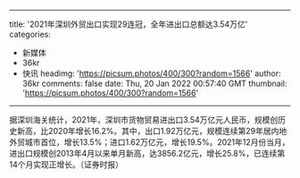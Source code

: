 
---
title: '2021年深圳外贸出口实现29连冠，全年进出口总额达3.54万亿'
categories: 
 - 新媒体
 - 36kr
 - 快讯
headimg: 'https://picsum.photos/400/300?random=1566'
author: 36kr
comments: false
date: Thu, 20 Jan 2022 00:57:40 GMT
thumbnail: 'https://picsum.photos/400/300?random=1566'
---

<div>   
据深圳海关统计，2021年，深圳市货物贸易进出口3.54万亿元人民币，规模创历史新高，比2020年增长16.2%。其中，出口1.92万亿元，规模连续第29年居内地外贸城市首位，增长13.5%；进口1.62万亿元，增长19.5%。2021年12月份当月，进出口规模创2013年4月以来单月新高，达3856.2亿元，增长25.8%，已连续第14个月实现正增长。（证券时报）  
</div>
            